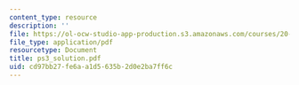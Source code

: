 ```yaml
---
content_type: resource
description: ''
file: https://ol-ocw-studio-app-production.s3.amazonaws.com/courses/20-410j-molecular-cellular-and-tissue-biomechanics-be-410j-spring-2003/cd97bb27fe6aa1d5635b2d0e2ba7ff6c_ps3_solution.pdf
file_type: application/pdf
resourcetype: Document
title: ps3_solution.pdf
uid: cd97bb27-fe6a-a1d5-635b-2d0e2ba7ff6c
---
```

